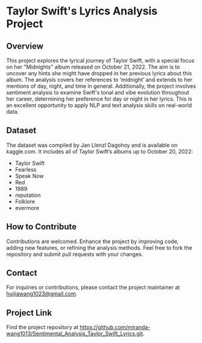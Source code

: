 # Taylor Swift's Lyrics Analysis Project

## Overview
This project explores the lyrical journey of Taylor Swift, with a special focus on her "Midnights" album released on October 21, 2022. The aim is to uncover any hints she might have dropped in her previous lyrics about this album. The analysis covers her references to ‘midnight’ and extends to her mentions of day, night, and time in general. Additionally, the project involves sentiment analysis to examine Swift's tonal and vibe evolution throughout her career, determining her preference for day or night in her lyrics. This is an excellent opportunity to apply NLP and text analysis skills on real-world data.

## Dataset
The dataset was compiled by Jan Llenzl Dagohoy and is available on kaggle.com. It includes all of Taylor Swift’s albums up to October 20, 2022:
- Taylor Swift
- Fearless
- Speak Now
- Red
- 1989
- reputation
- Folklore
- evermore

## How to Contribute
Contributions are welcomed. Enhance the project by improving code, adding new features, or refining the analysis methods. Feel free to fork the repository and submit pull requests with your changes.

## Contact
For inquiries or contributions, please contact the project maintainer at huijiawang1023@gmail.com.

## Project Link
Find the project repository at https://github.com/miranda-wang1013/Sentimental_Analysis_Taylor_Swift_Lyrics.git.
